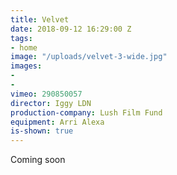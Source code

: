 ```yaml
---
title: Velvet
date: 2018-09-12 16:29:00 Z
tags:
- home
image: "/uploads/velvet-3-wide.jpg"
images:
- 
- 
vimeo: 290850057
director: Iggy LDN
production-company: Lush Film Fund
equipment: Arri Alexa
is-shown: true
---
```


Coming soon